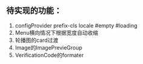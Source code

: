 ## 待实现的功能：
1. configProvider prefix-cls locale #empty #loading
2. Menu横向情况下根据宽度自动收缩
3. 轮播图的card过渡
4. Image的ImagePrevieGroup
5. VerificationCode的formater